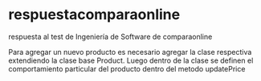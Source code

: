 # respuestacomparaonline
respuesta al test de Ingeniería de Software de comparaonline

Para agregar un nuevo producto es necesario agregar la clase respectiva extendiendo la clase base Product.
Luego dentro de la clase se definen el comportamiento particular del producto dentro del metodo updatePrice



